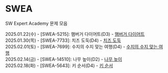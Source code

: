 # SWEA
SW Expert Academy 문제 모음

2025.01.22(수) - [SWEA-5215]: 햄버거 다이어트(D3) - [햄버거 다이어트](https://swexpertacademy.com/main/code/problem/problemDetail.do?contestProbId=AWT-lPB6dHUDFAVT)  
2025.01.30(목) - [SWEA-7733]: 치즈 도둑(D4) - [치즈 도둑](https://swexpertacademy.com/main/code/problem/problemDetail.do?contestProbId=AWrDOdQqRCUDFARG)  
2025.02.01(토) - [SWEA-7699]: 수지의 수지 맞는 여행(D4) - [수지의 수지 맞는 여행](https://swexpertacademy.com/main/code/problem/problemDetail.do?contestProbId=AWqUzj0arpkDFARG)  
2025.02.14(금) - [SWEA-14510]: 나무 높이(D2) - [나무 높이](https://swexpertacademy.com/main/code/userProblem/userProblemDetail.do?contestProbId=AYFofW8qpXYDFAR4)  
2025.02.18(화) - [SWEA-5643]: 키 순서(D4) - [키 순서](https://swexpertacademy.com/main/code/problem/problemDetail.do?contestProbId=AWXQsLWKd5cDFAUo)   
